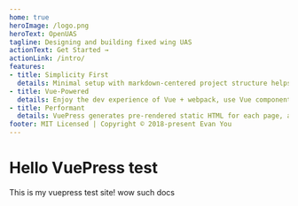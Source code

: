 ```yaml
---
home: true
heroImage: /logo.png
heroText: OpenUAS
tagline: Designing and building fixed wing UAS
actionText: Get Started →
actionLink: /intro/
features:
- title: Simplicity First
  details: Minimal setup with markdown-centered project structure helps you focus on writing.
- title: Vue-Powered
  details: Enjoy the dev experience of Vue + webpack, use Vue components in markdown, and develop custom themes with Vue.
- title: Performant
  details: VuePress generates pre-rendered static HTML for each page, and runs as an SPA once a page is loaded.
footer: MIT Licensed | Copyright © 2018-present Evan You
---
```


# Hello VuePress test
 
 This is my vuepress test site! wow such docs